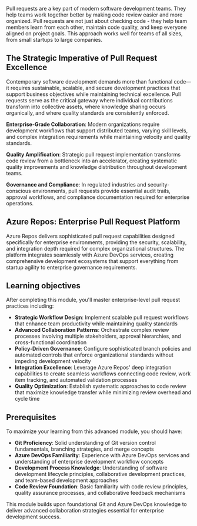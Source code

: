 Pull requests are a key part of modern software development teams. They help teams work together better by making code review easier and more organized. Pull requests are not just about checking code - they help team members learn from each other, maintain code quality, and keep everyone aligned on project goals. This approach works well for teams of all sizes, from small startups to large companies.

## The Strategic Imperative of Pull Request Excellence

Contemporary software development demands more than functional code—it requires sustainable, scalable, and secure development practices that support business objectives while maintaining technical excellence. Pull requests serve as the critical gateway where individual contributions transform into collective assets, where knowledge sharing occurs organically, and where quality standards are consistently enforced.

**Enterprise-Grade Collaboration**: Modern organizations require development workflows that support distributed teams, varying skill levels, and complex integration requirements while maintaining velocity and quality standards.

**Quality Amplification**: Strategic pull request implementation transforms code review from a bottleneck into an accelerator, creating systematic quality improvements and knowledge distribution throughout development teams.

**Governance and Compliance**: In regulated industries and security-conscious environments, pull requests provide essential audit trails, approval workflows, and compliance documentation required for enterprise operations.

## Azure Repos: Enterprise Pull Request Platform

Azure Repos delivers sophisticated pull request capabilities designed specifically for enterprise environments, providing the security, scalability, and integration depth required for complex organizational structures. The platform integrates seamlessly with Azure DevOps services, creating comprehensive development ecosystems that support everything from startup agility to enterprise governance requirements.

## Learning objectives

After completing this module, you'll master enterprise-level pull request practices including:

- **Strategic Workflow Design**: Implement scalable pull request workflows that enhance team productivity while maintaining quality standards
- **Advanced Collaboration Patterns**: Orchestrate complex review processes involving multiple stakeholders, approval hierarchies, and cross-functional coordination
- **Policy-Driven Governance**: Configure sophisticated branch policies and automated controls that enforce organizational standards without impeding development velocity
- **Integration Excellence**: Leverage Azure Repos' deep integration capabilities to create seamless workflows connecting code review, work item tracking, and automated validation processes
- **Quality Optimization**: Establish systematic approaches to code review that maximize knowledge transfer while minimizing review overhead and cycle time

## Prerequisites

To maximize your learning from this advanced module, you should have:

- **Git Proficiency**: Solid understanding of Git version control fundamentals, branching strategies, and merge concepts
- **Azure DevOps Familiarity**: Experience with Azure DevOps services and understanding of enterprise development workflow concepts
- **Development Process Knowledge**: Understanding of software development lifecycle principles, collaborative development practices, and team-based development approaches
- **Code Review Foundation**: Basic familiarity with code review principles, quality assurance processes, and collaborative feedback mechanisms

This module builds upon foundational Git and Azure DevOps knowledge to deliver advanced collaboration strategies essential for enterprise development success.
